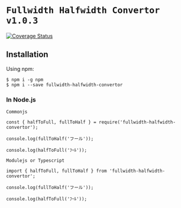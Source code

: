 # `Fullwidth Halfwidth Convertor v1.0.3`

[![Coverage Status][coverage-result-link]][coverage-link]

## Installation
Using npm:
```
$ npm i -g npm
$ npm i --save fullwidth-halfwidth-convertor
```

### In Node.js
`Commonjs`
```JS
const { halfToFull, fullToHalf } = require('fullwidth-halfwidth-convertor');

console.log(fullToHalf('フール'));

console.log(halfToFull('ﾌｰﾙ'));

```

`Modulejs or Typescript`
```TS
import { halfToFull, fullToHalf } from 'fullwidth-halfwidth-convertor';

console.log(fullToHalf('フール'));

console.log(halfToFull('ﾌｰﾙ'));
```

[coverage-result-link]: https://coveralls.io/repos/github/dailam103/fullwidth-halfwidth-convertor/badge.svg
[coverage-link]: https://coveralls.io/github/dailam103/fullwidth-halfwidth-convertor